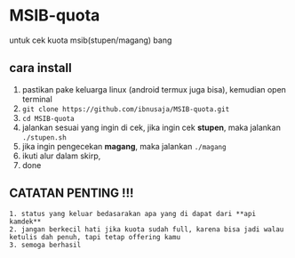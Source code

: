 # MSIB-quota
untuk cek kuota msib(stupen/magang) bang

## cara install
1. pastikan pake keluarga linux (android termux juga bisa), kemudian open terminal
2. ```git clone https://github.com/ibnusaja/MSIB-quota.git```
3. ```cd MSIB-quota```
4. jalankan sesuai yang ingin di cek, jika ingin cek **stupen**, maka jalankan   ```./stupen.sh```
5. jika ingin pengecekan **magang**, maka jalankan ```./magang```
6. ikuti alur dalam skirp,
7. done

## CATATAN PENTING !!!
~~~
1. status yang keluar bedasarakan apa yang di dapat dari **api kamdek**
2. jangan berkecil hati jika kuota sudah full, karena bisa jadi walau ketulis dah penuh, tapi tetap offering kamu
3. semoga berhasil
~~~
